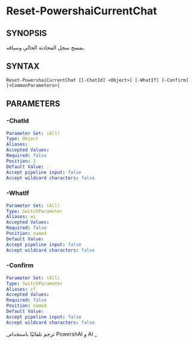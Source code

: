 ﻿---
external help file: powershai-help.xml
schema: 2.0.0
powershai: true
---

# Reset-PowershaiCurrentChat

## SYNOPSIS <!--!= @#Synop !-->
يمسح سجل المحادثة الحالي وسياقه.

## SYNTAX <!--!= @#Syntax !-->

```
Reset-PowershaiCurrentChat [[-ChatId] <Object>] [-WhatIf] [-Confirm] [<CommonParameters>]
```

## PARAMETERS <!--!= @#Params !-->

### -ChatId

```yml
Parameter Set: (All)
Type: Object
Aliases: 
Accepted Values: 
Required: false
Position: 1
Default Value: .
Accept pipeline input: false
Accept wildcard characters: false
```

### -WhatIf

```yml
Parameter Set: (All)
Type: SwitchParameter
Aliases: wi
Accepted Values: 
Required: false
Position: named
Default Value: 
Accept pipeline input: false
Accept wildcard characters: false
```

### -Confirm

```yml
Parameter Set: (All)
Type: SwitchParameter
Aliases: cf
Accepted Values: 
Required: false
Position: named
Default Value: 
Accept pipeline input: false
Accept wildcard characters: false
```




<!--PowershaiAiDocBlockStart-->
_ترجم تلقائيًا باستخدام PowershAI و AI 
_
<!--PowershaiAiDocBlockEnd-->
